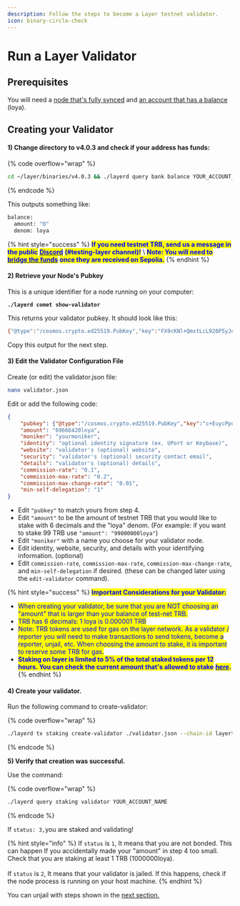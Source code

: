 ```yaml
---
description: Follow the steps to become a Layer testnet validator.
icon: binary-circle-check
---
```


# Run a Layer Validator

## Prerequisites

You will need a [node that's fully synced](../node-setup/) and [an account that has a balance](../manage-accounts.md) (loya).

## Creating your Validator

#### 1) Change directory to v4.0.3 and check if your address has funds:

{% code overflow="wrap" %}
```bash
cd ~/layer/binaries/v4.0.3 && ./layerd query bank balance YOUR_ACCOUNT_NAME loya
```
{% endcode %}

This outputs something like:

```bash
balance:
  amount: "0"
  denom: loya
```

{% hint style="success" %}
<mark style="color:blue;">**If you need testnet TRB, send us a message in the public**</mark> [<mark style="color:blue;">**Discord**</mark>](https://discord.gg/HX76jMhvG6) <mark style="color:blue;">**(#testing-layer channel)!**</mark> \ <mark style="color:blue;">**Note: You will need to**</mark> [<mark style="color:blue;">**bridge the funds**</mark>](../bridge-trbp-from-sepolia/) <mark style="color:blue;">**once they are received on Sepolia.**</mark>
{% endhint %}

#### 2)  Retrieve your Node's Pubkey

This is a unique identifier for a node running on your computer:

<pre class="language-bash"><code class="lang-bash"><strong>./layerd comet show-validator
</strong></code></pre>

This returns your validator pubkey.  It should look like this:

```bash
{"@type":"/cosmos.crypto.ed25519.PubKey","key":"FX9cKNl+QmxtLcL926P5yJqZw7YyuSX3HQAZboz3TjM="}
```

Copy this output for the next step.

#### **3) Edit the Validator Configuration File**

Create (or edit) the validator.json file:

```bash
nano validator.json
```

Edit or add the following code:

```json
{
    "pubkey": {"@type":"/cosmos.crypto.ed25519.PubKey","key":"c+EuycPpudgiyVl6guYG9oyPSImHHJz1z0Pg4ODKveo="},
    "amount": "69666420loya",
    "moniker": "yourmoniker",
    "identity": "optional identity signature (ex. UPort or Keybase)",
    "website": "validator's (optional) website",
    "security": "validator's (optional) security contact email",
    "details": "validator's (optional) details",
    "commission-rate": "0.1",
    "commission-max-rate": "0.2",
    "commission-max-change-rate": "0.01",
    "min-self-delegation": "1"
}
```

* Edit `"pubkey"` to match yours from step 4.
* Edit `"amount"` to be the amount of testnet TRB that you would like to stake with 6 decimals and the "loya" denom. (For example: if you want to stake 99 TRB use `"amount": "99000000loya"`)
* Edit `"moniker"` with a name you choose for your validator node.
* Edit identity, website, security, and details with your identifying information. (optional)
* Edit `commission-rate`, `commission-max-rate`, `commission-max-change-rate`, and `min-self-delegation` if desired. (these can be changed later using the `edit-validator` command).

{% hint style="success" %}
<mark style="color:blue;">**Important Considerations for your Validator:**</mark>

* <mark style="color:blue;">When creating your validator, be sure that you are NOT choosing an "amount" that is larger than your balance of test-net TRB.</mark>&#x20;
* <mark style="color:blue;">TRB has 6 decimals: 1 loya is 0.000001 TRB</mark>
* <mark style="color:blue;">Note: TRB tokens are used for gas on the layer network. As a validator / reporter you will need to make transactions to send tokens, become a reporter, unjail, etc. When choosing the amount to stake, it is important to reserve some TRB for gas.</mark>
* <mark style="color:blue;">**Staking on layer is limited to 5% of the total staked tokens per 12 hours. You can check the current amount that's allowed to stake**</mark> [<mark style="color:blue;">**here**</mark>](https://explorer.tellor.io)<mark style="color:blue;">**.**</mark>
{% endhint %}

#### **4)  Create your validator.**

Run the following command to create-validator:

{% code overflow="wrap" %}
```bash
./layerd tx staking create-validator ./validator.json --chain-id layertest-4 --from YOUR_ACCOUNT_NAME --fees 5loya --yes
```
{% endcode %}

**5) Verify that creation was successful.**

Use the command:

{% code overflow="wrap" %}
```bash
./layerd query staking validator YOUR_ACCOUNT_NAME
```
{% endcode %}

If `status: 3,`you are staked and validating!

{% hint style="info" %}
If `status` is `1`, It means that you are not bonded. This can happen If you accidentally made your "amount" in step 4 too small. Check that you are staking at least 1 TRB (1000000loya).\
\
If `status` is `2`, It means that your validator is jailed. If this happens, check if the node process is running on your host machine.&#x20;
{% endhint %}

You can unjail with steps shown in the [next section.](../run-the-data-reporter/)
